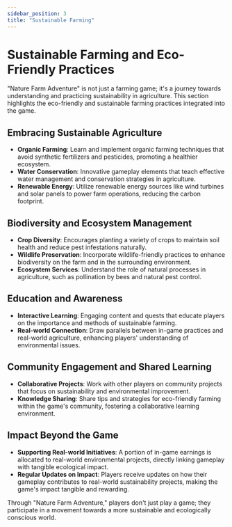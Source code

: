 ```yaml
---
sidebar_position: 3
title: "Sustainable Farming"
---
```

# Sustainable Farming and Eco-Friendly Practices

"Nature Farm Adventure" is not just a farming game; it's a journey towards understanding and practicing sustainability in agriculture. This section highlights the eco-friendly and sustainable farming practices integrated into the game.

## Embracing Sustainable Agriculture

- **Organic Farming**: Learn and implement organic farming techniques that avoid synthetic fertilizers and pesticides, promoting a healthier ecosystem.
- **Water Conservation**: Innovative gameplay elements that teach effective water management and conservation strategies in agriculture.
- **Renewable Energy**: Utilize renewable energy sources like wind turbines and solar panels to power farm operations, reducing the carbon footprint.

## Biodiversity and Ecosystem Management

- **Crop Diversity**: Encourages planting a variety of crops to maintain soil health and reduce pest infestations naturally.
- **Wildlife Preservation**: Incorporate wildlife-friendly practices to enhance biodiversity on the farm and in the surrounding environment.
- **Ecosystem Services**: Understand the role of natural processes in agriculture, such as pollination by bees and natural pest control.

## Education and Awareness

- **Interactive Learning**: Engaging content and quests that educate players on the importance and methods of sustainable farming.
- **Real-world Connection**: Draw parallels between in-game practices and real-world agriculture, enhancing players' understanding of environmental issues.

## Community Engagement and Shared Learning

- **Collaborative Projects**: Work with other players on community projects that focus on sustainability and environmental improvement.
- **Knowledge Sharing**: Share tips and strategies for eco-friendly farming within the game's community, fostering a collaborative learning environment.

## Impact Beyond the Game

- **Supporting Real-world Initiatives**: A portion of in-game earnings is allocated to real-world environmental projects, directly linking gameplay with tangible ecological impact.
- **Regular Updates on Impact**: Players receive updates on how their gameplay contributes to real-world sustainability projects, making the game's impact tangible and rewarding.

Through "Nature Farm Adventure," players don't just play a game; they participate in a movement towards a more sustainable and ecologically conscious world.
